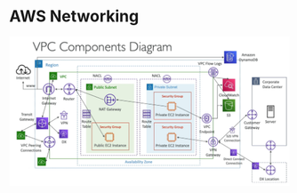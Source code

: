 # AWS Networking

<img src="assets/vpc-components-diagram.png" alt="VPC Components Overview" width="800"/>